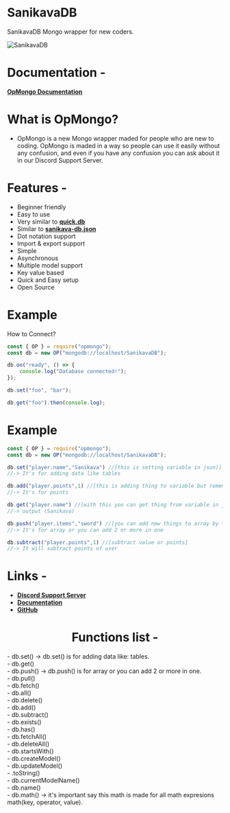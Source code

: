 # SanikavaDB
SanikavaDB Mongo wrapper for new coders.

![SanikavaDB](https://nodei.co/npm/opmongo.png)

# Documentation - 
**[OpMongo Documentation](https://opmongo.js.org)**

# What is OpMongo?
- OpMongo is a new Mongo wrapper maded for people who are new to coding. OpMongo is maded in a way so people can use it easily without any confusion, and even if you have any confusion you can ask about it in our Discord Support Server. 

# Features -
- Beginner friendly
- Easy to use
- Very similar to **[quick.db](https://npmjs.com/package/quick.db)**
- Similar to  **[sanikava-db.json](https://npmjs.com/package/sanikava-db.json)**
- Dot notation support
- Import & export support
- Simple
- Asynchronous
- Multiple model support
- Key value based
- Quick and Easy setup
- Open Source 

<h1> Example </h1> <p> How to Connect? </p>

```js
const { OP } = require("opmongo");
const db = new OP("mongodb://localhost/SanikavaDB");

db.on("ready", () => {
    console.log("Database connected!");
});

db.set("foo", "bar");

db.get("foo").then(console.log);
```



# Example

```js
const { OP } = require("opmongo");
const db = new OP("mongodb://localhost/SanikavaDB");

db.set("player.name","Sanikava") //[this is setting variable in json)]
//-> It's for adding data like tables

db.add("player.points",1) //[this is adding thing to variable but remember you have to use outside of quotation marks (") or (`) ]
//-> It's for points

db.get("player.name") //[with this you can get thing from variable in json our how many points user have.]
//-> output (Sanikava)

db.push("player.items","sword") //[you can add new things to array by this you can add more data in one user without removing other data]
//-> It's for array or you can add 2 or more in one

db.subtract("player.points",1) //[subtract value or points]
//-> It will subtract points of user
```



# Links -
- **[Discord Support Server](https://discord.gg/bG7875u8qA)**
- **[Documentation](https://opmongo.js.org)**
- **[GitHub](https://github.com/sanikava/opmongo)**



<center><h1>Functions list - </h1></center>
- db.set() → db.set() is for adding data like: tables. <br>
- db.get() <br>
- db.push() → db.push() is for array or you can add 2 or more in one. <br>
- db.pull() <br>
- db.fetch() <br>
- db.all() <br>
- db.delete() <br>
- db.add() <br>
- db.subtract() <br>
- db.exists() <br>
- db.has() <br>
- db.fetchAll() <br>
- db.deleteAll() <br>
- db.startsWith() <br>
- db.createModel() <br>
- db.updateModel() <br>
- .toString() <br>
- db.currentModelName() <br>
- db.name() <br>
- db.math() → it's important say this math is made for all math expresions math(key, operator, value). <br>
